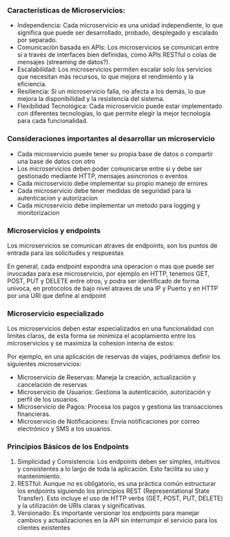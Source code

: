 ### Características de Microservicios:

* Independencia: Cada microservicio es una unidad independiente, lo que significa que puede ser desarrollado, probado, desplegado y escalado por separado.
* Comunicación basada en APIs: Los microservicios se comunican entre sí a través de interfaces bien definidas, como APIs RESTful o colas de mensajes (streaming de datos?).
* Escalabilidad: Los microservicios permiten escalar solo los servicios que necesitan más recursos, lo que mejora el rendimiento y la eficiencia.
* Resiliencia: Si un microservicio falla, no afecta a los demás, lo que mejora la disponibilidad y la resistencia del sistema.
* Flexibilidad Tecnológica: Cada microservicio puede estar implementado con diferentes tecnologías, lo que permite elegir la mejor tecnología para cada funcionalidad.

### Consideraciones importantes al desarrollar un microservicio

* Cada microservicio puede tener su propia base de datos o compartir una base de datos con otro
* Los microservicios deben poder comunicarse entre si y debe ser gestionado mediante HTTP, mensajes asincronos o eventos
* Cada microservicio debe implementar su propio manejo de errores
* Cada microservicio debe tener medidas de seguridad para la autenticacion y autorizacion
* Cada microservicio debe implementar un metodo para logging y monitorizacion

### Microservicios y endpoints

Los microservicios se comunican atraves de endpoints, son los puntos de entrada para las solicitudes y respuestas

En general, cada endpoint expondra una operacion o mas que puede ser invocadas para ese microservicio, por ejemplo en HTTP, tenemos GET, POST, PUT y DELETE entre otros, y podra ser identificado de forma univoca, en protocolos de bajo nivel atraves de una IP y Puerto y en HTTP por una URI que define al endpoint

### Microservicio especializado

Los microservicios deben estar especializados en una funcionalidad con limites claros, de esta forma se minimiza el acoplamiento entre los microservicios y se maximiza la cohesion interna de estos:

Por ejemplo, en una aplicación de reservas de viajes, podríamos definir los siguientes microservicios: 

* Microservicio de Reservas: Maneja la creación, actualización y cancelación de reservas
* Microservicio de Usuarios: Gestiona la autenticación, autorización y perfil de los usuarios.
* Microservicio de Pagos: Procesa los pagos y gestiona las transacciones financieras.
* Microservicio de Notificaciones: Envía notificaciones por correo electrónico y SMS a los usuarios.

### Principios Básicos de los Endpoints

1. Simplicidad y Consistencia: Los endpoints deben ser simples, intuitivos y consistentes a lo largo de toda la aplicación. Esto facilita su uso y mantenimiento.
2. RESTful: Aunque no es obligatorio, es una práctica común estructurar los endpoints siguiendo los principios REST (Representational State Transfer). Esto incluye el uso de HTTP verbs (GET, POST, PUT, DELETE) y la utilización de URIs claras y significativas.
3. Versionado: Es importante versionar los endpoints para manejar cambios y actualizaciones en la API sin interrumpir el servicio para los clientes existentes